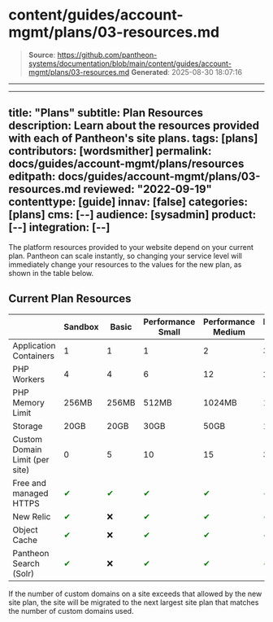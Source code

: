 # content/guides/account-mgmt/plans/03-resources.md

> **Source**: https://github.com/pantheon-systems/documentation/blob/main/content/guides/account-mgmt/plans/03-resources.md
> **Generated**: 2025-08-30 18:07:16

---

---
title: "Plans"
subtitle: Plan Resources
description: Learn about the resources provided with each of Pantheon's site plans.
tags: [plans]
contributors: [wordsmither]
permalink: docs/guides/account-mgmt/plans/resources
editpath: docs/guides/account-mgmt/plans/03-resources.md
reviewed: "2022-09-19"
contenttype: [guide]
innav: [false]
categories: [plans]
cms: [--]
audience: [sysadmin]
product: [--]
integration: [--]
---

The platform resources provided to your website depend on your current plan. Pantheon can scale instantly, so changing your service level will immediately change your resources to the values for the new plan, as shown in the table below.

## Current Plan Resources

|                                                                                                                                                | Sandbox | Basic                                     | Performance Small                         | Performance Medium                        | Performance Large                         | Performance Extra Large                   | Elite                                     |
|------------------------------------------------------------------------------------------------------------------------------------------------|---|----------------------------------------|-------------------------------------------|-------------------------------------------|-------------------------------------------|-------------------------------------------|-------------------------------------------|
| Application Containers                                                                                                                         | 1 | 1                                         | 1                                         | 2                                         | 3                                         | 4                                         | 4+                                        |
| PHP Workers                                                                                                                                    | 4 | 4                                        | 6                                         | 12                                        | 24                                        | 32                                        | Managed<br />Scaling                      |
| PHP Memory Limit                                                                                                                               | 256MB | 256MB                                      | 512MB                                     | 1024MB                                     | 1024MB                                     | 1024MB                                     | 1024MB                                     |
| Storage                                                                                                                                        | 20GB  | 20GB                                     | 30GB                                      | 50GB                                      | 100GB                                     | 200GB                                     | 200GB+                                    |
| Custom Domain Limit (per site) <Popover   content = "For details, see <a href='/guides/domains/'>Domains and Redirects</a>."  />  | 0 | 5                                         | 10                                        | 15                                        | 35                                        | 70                                        | 270                                       |
| Free and managed HTTPS <Popover   content = "For details, see <a href='/https/'>HTTPS on Pantheon's Global CDN</a>."  />                  | <span  style= " color:green " > ✔ </span> | <span  style= " color:green " > ✔ </span> | <span  style= " color:green " > ✔ </span> | <span  style= " color:green " > ✔ </span> | <span  style= " color:green " > ✔ </span> | <span  style= " color:green " > ✔ </span> | <span  style= " color:green " > ✔ </span> |
| New Relic <Popover   content = "For details, see <a href='/guides/new-relic/'>New Relic APM Pro</a>."  />                                        | <span  style= " color:green " > ✔ </span> | ❌                                         | <span  style= " color:green " > ✔ </span> | <span  style= " color:green " > ✔ </span> | <span  style= " color:green " > ✔ </span> | <span  style= " color:green " > ✔ </span> | <span  style= " color:green " > ✔ </span> |
| Object Cache <Popover   content = "For details, see <a href='/object-cache/'>Object Cache Overview</a>."  />     | <span  style= " color:green " > ✔ </span> | ❌                                         | <span  style= " color:green " > ✔ </span> | <span  style= " color:green " > ✔ </span> | <span  style= " color:green " > ✔ </span> | <span  style= " color:green " > ✔ </span> | <span  style= " color:green " > ✔ </span> |
| Pantheon Search (Solr) <Popover   content = "For details, see <a href='/solr/'>Pantheon Search</a>."  />                                            | <span  style= " color:green " > ✔ </span> | ❌                                         | <span  style= " color:green " > ✔ </span> | <span  style= " color:green " > ✔ </span> | <span  style= " color:green " > ✔ </span> | <span  style= " color:green " > ✔ </span> | <span  style= " color:green " > ✔ </span> |

<Alert title="Note" type="info">

If the number of custom domains on a site exceeds that allowed by the new site plan, the site will be migrated to the next largest site plan that matches the number of custom domains used.

</Alert>
